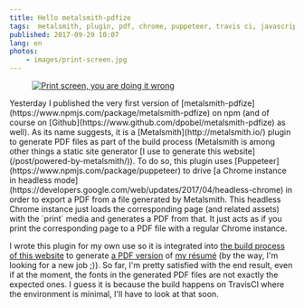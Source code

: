 ```yaml
---
title: Hello metalsmith-pdfize
tags:  metalsmith, plugin, pdf, chrome, puppeteer, travis ci, javascript
published: 2017-09-29 10:07
lang: en
photos:
    - images/print-screen.jpg
---
```


<figure class="object-left bordered">
    <a href="/images/print-screen.jpg">
    <img src="/images/330x/print-screen.jpg" alt="Print screen, you are doing it
    wrong">
    </a>
</figure>
Yesterday I published the very first version of
[metalsmith-pdfize](https://www.npmjs.com/package/metalsmith-pdfize) on npm (and
of course on [Github](https://www.github.com/dpobel/metalsmith-pdfize) as well).
As its name suggests, it is a [Metalsmith](http://metalsmith.io/) plugin to
generate PDF files as part of the build process (Metalsmith is among other
things a static site generator [I use to generate this website](/post/powered-by-metalsmith/)). To do so, this plugin uses
[Puppeteer](https://www.npmjs.com/package/puppeteer) to drive [a Chrome instance
in headless
mode](https://developers.google.com/web/updates/2017/04/headless-chrome) in
order to export a PDF from a file generated by Metalsmith. This headless Chrome
instance just loads the corresponding page (and related assets) with the `print`
media and generates a PDF from that. It just acts as if you print the
corresponding page to a PDF file with a regular Chrome instance.

I wrote this plugin for my own use so it is integrated into [the build process
of this
website](https://github.com/dpobel/damien.pobel.fr/pull/53/files#diff-efd59cd1bdc5c9ac6d0eaa368f1e149fR84)
to generate [a PDF version](/page/cv/cv-damien-pobel.pdf) of [my
résumé](/page/cv/) (by the way, I'm looking for a new job ;)). So far, I'm
pretty satisfied with the end result, even if at the moment, the fonts in the
generated PDF files are not exactly the expected ones. I guess it is because the
build happens on TravisCI where the environment is minimal, I'll have to look at
that soon.
